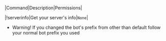 |Command|Description|Permissions|

|!serverinfo|Get your server's info|`None`|

* Warning! If you changed the bot's prefix from other than default follow your normal bot prefix you used
